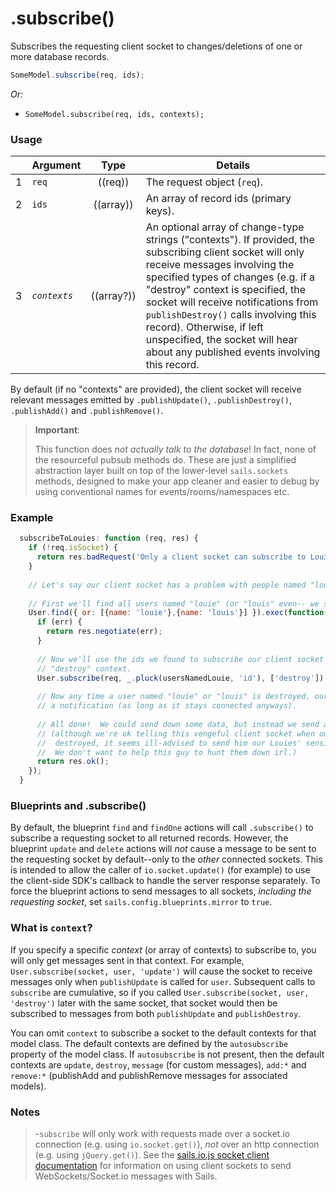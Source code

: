 # .subscribe()

Subscribes the requesting client socket to changes/deletions of one or more database records.

```js
SomeModel.subscribe(req, ids);
```

_Or:_
- `SomeModel.subscribe(req, ids, contexts);`


### Usage

|   | Argument   | Type         | Details |
|---|:-----------|:------------:|---------|
| 1 | `req`      | ((req))      | The request object (`req`).
| 2 | `ids`      | ((array))    | An array of record ids (primary keys).
| 3 | _`contexts`_ | ((array?))    | An optional array of change-type strings ("contexts").  If provided, the subscribing client socket will only receive messages involving the specified types of changes (e.g. if a "destroy" context is specified, the socket will receive notifications from `publishDestroy()` calls involving this record).  Otherwise, if left unspecified, the socket will hear about any published events involving this record.



By default (if no "contexts" are provided), the client socket will receive relevant messages emitted by `.publishUpdate()`, `.publishDestroy()`, `.publishAdd()` and `.publishRemove()`.

> **Important**:
>
> This function does _not actually talk to the database_!  In fact, none of the resourceful pubsub methods do.  These are just a simplified abstraction layer built on top of the lower-level `sails.sockets` methods, designed to make your app cleaner and easier to debug by using conventional names for events/rooms/namespaces etc.



### Example

```javascript
  subscribeToLouies: function (req, res) {
    if (!req.isSocket) {
      return res.badRequest('Only a client socket can subscribe to Louies.  You, sir, appear to be something... _else_.');
    }
    
    // Let's say our client socket has a problem with people named "louie".
    
    // First we'll find all users named "louie" (or "louis" even-- we should be thorough)
    User.find({ or: [{name: 'louie'},{name: 'louis'}] }).exec(function(err, usersNamedLouie){
      if (err) {
        return res.negotiate(err);
      }
      
      // Now we'll use the ids we found to subscribe our client socket to each of these records'
      // "destroy" context.
      User.subscribe(req, _.pluck(usersNamedLouie, 'id'), ['destroy']);
      
      // Now any time a user named "louie" or "louis" is destroyed, our client socket will receive
      // a notification (as long as it stays connected anyways).
      
      // All done!  We could send down some data, but instead we send an empty response.
      // (although we're ok telling this vengeful client socket when our users get
      //  destroyed, it seems ill-advised to send him our Louies' sensitive user data.
      //  We don't want to help this guy to hunt them down irl.)
      return res.ok();
    });
  }
```


### Blueprints and .subscribe()

By default, the blueprint `find` and `findOne` actions will call `.subscribe()` to subscribe a requesting socket to all returned records.  However, the blueprint `update` and `delete` actions will *not* cause a message to be sent to the requesting socket by default--only to the *other* connected sockets.  This is intended to allow the caller of `io.socket.update()` (for example) to use the client-side SDK's callback to handle the server response separately.  To force the blueprint actions to send messages to all sockets, *including the requesting socket*, set `sails.config.blueprints.mirror` to `true`.

<!-- todo pull above stuff out to a concepts page, doesnt belong here -->

### What is `context`?

If you specify a specific *context* (or array of contexts) to subscribe to, you will only get messages sent in that context.  For example, `User.subscribe(socket, user, 'update')` will cause the socket to receive messages only when `publishUpdate` is called for `user`.  Subsequent calls to `subscribe` are cumulative, so if you called `User.subscribe(socket, user, 'destroy')` later with the same socket, that socket would then be subscribed to messages from both `publishUpdate` and `publishDestroy`.  

You can omit `context` to subscribe a socket to the default contexts for that model class.  The default contexts are defined by the `autosubscribe` property of the model class.  If `autosubscribe` is not present, then the default contexts are `update`, `destroy`, `message` (for custom messages), `add:*` and `remove:*` (publishAdd and publishRemove messages for associated models).

<!-- todo pull above stuff out to a concepts page, doesnt belong here -->

### Notes

> -`subscribe` will only work with requests made over a socket.io connection (e.g. using `io.socket.get()`), *not* over an http connection (e.g. using `jQuery.get()`).  See the [sails.io.js socket client documentation](http://sailsjs.org/documentation/reference/web-sockets/socket-client) for information on using client sockets to send WebSockets/Socket.io messages with Sails.



<docmeta name="methodType" value="pubsub">
<docmeta name="displayName" value=".subscribe()">
